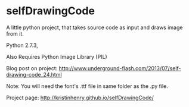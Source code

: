 selfDrawingCode
===============

A little python project, that takes source code as input and draws image from it.

Python 2.7.3,

Also Requires Python Image Library (PIL)

Blog post on project: http://www.underground-flash.com/2013/07/self-drawing-code_24.html

Note:  You will need the font's .ttf file in same folder as the .py file.

Project page: http://kristinhenry.github.io/selfDrawingCode/


